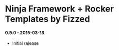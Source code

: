 Ninja Framework + Rocker Templates by Fizzed
============================================

#### 0.9.0 - 2015-03-18
 - Initial release
